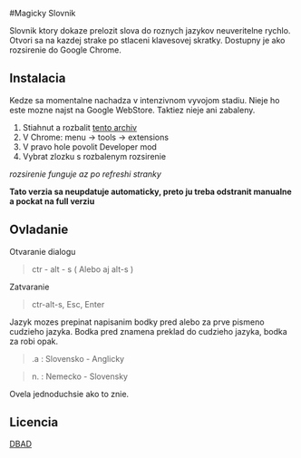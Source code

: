 #Magicky Slovnik

Slovnik ktory dokaze prelozit slova do roznych jazykov neuveritelne rychlo. Otvori sa na kazdej strake po stlaceni klavesovej skratky. Dostupny je ako rozsirenie do Google Chrome.

## Instalacia
Kedze sa momentalne nachadza v intenzivnom vyvojom stadiu. Nieje ho este mozne najst na Google WebStore. Taktiez nieje ani zabaleny.

1. Stiahnut a rozbalit [tento archiv](https://github.com/bliker/magickyslovnik/archive/master.zip)
2. V Chrome: menu -> tools -> extensions
3. V pravo hole povolit Developer mod
4. Vybrat zlozku s rozbalenym rozsirenie

_rozsirenie funguje az po refreshi stranky_

__Tato verzia sa neupdatuje automaticky, preto ju treba odstranit manualne a pockat na full verziu__


## Ovladanie
Otvaranie dialogu
> ctr - alt - s ( Alebo aj alt-s )

Zatvaranie
> ctr-alt-s, Esc, Enter

Jazyk mozes prepinat napisanim bodky pred alebo za prve pismeno cudzieho jazyka. Bodka pred znamena preklad do cudzieho jazyka, bodka za robi opak.
>.a : Slovensko - Anglicky

> n. : Nemecko - Slovensky

Ovela jednoduchsie ako to znie.

## Licencia
[DBAD](https://github.com/philsturgeon/dbad/blob/master/LICENSE-en.md)
